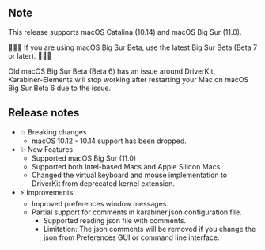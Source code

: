 ## Note

This release supports macOS Catalina (10.14) and macOS Big Sur (11.0).

🍎🍎🍎 If you are using macOS Big Sur Beta, use the latest Big Sur Beta (Beta 7 or later). 🍎🍎🍎

Old macOS Big Sur Beta (Beta 6) has an issue around DriverKit.<br/>
Karabiner-Elements will stop working after restarting your Mac on macOS Big Sur Beta 6 due to the issue.

## Release notes

-   💥 Breaking changes
    -   macOS 10.12 - 10.14 support has been dropped.
-   ✨ New Features
    -   Supported macOS Big Sur (11.0)
    -   Supported both Intel-based Macs and Apple Silicon Macs.
    -   Changed the virtual keyboard and mouse implementation to DriverKit from deprecated kernel extension.
-   ⚡️ Improvements
    -   Improved preferences window messages.
    -   Partial support for comments in karabiner.json configuration file.
        -   Supported reading json file with comments.
        -   Limitation: The json comments will be removed if you change the json from Preferences GUI or command line interface.

